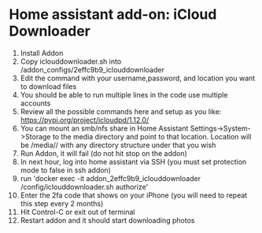 # Home assistant add-on: iCloud Downloader

1. Install Addon
1. Copy iclouddownloader.sh into /addon_configs/2effc9b9_iclouddownloader
1. Edit the command with your username,password, and location you want to download files
1. You should be able to run multiple lines in the code use multiple accounts
1. Review all the possible commands here and setup as you like: https://pypi.org/project/icloudpd/1.12.0/
1. You can mount an smb/nfs share in Home Assistant Settings->System->Storage to the media directory and point to that location. Location will be /media/<share name>/ with any directory structure under that you wish
1. Run Addon, it will fail (do not hit stop on the addon)
1. In next hour, log into home assistant via SSH (you must set protection mode to false in ssh addon)
1. run 'docker exec -it addon_2effc9b9_iclouddownloader /config/iclouddownloader.sh authorize'
1. Enter the 2fa code that shows on your iPhone (you will need to repeat this step every 2 months)
1. Hit Control-C or exit out of terminal
1. Restart addon and it should start downloading photos





[repository]: https://github.com/jdeath/homeassistant-addons
